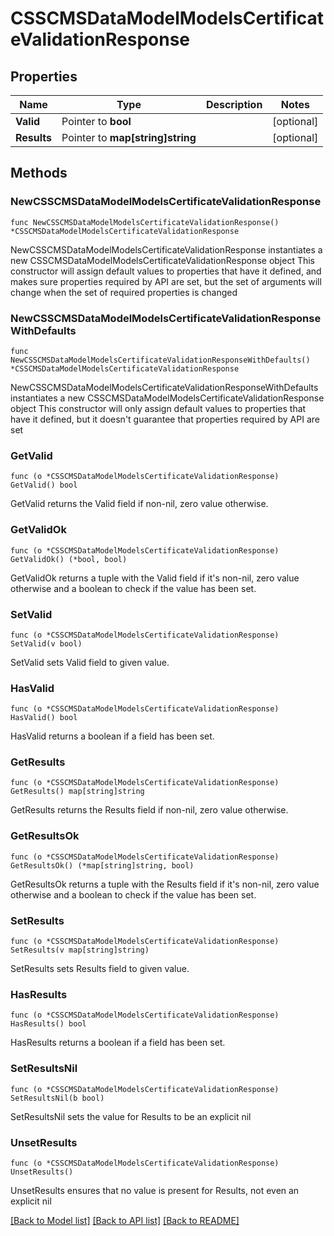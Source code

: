 # CSSCMSDataModelModelsCertificateValidationResponse

## Properties

Name | Type | Description | Notes
------------ | ------------- | ------------- | -------------
**Valid** | Pointer to **bool** |  | [optional] 
**Results** | Pointer to **map[string]string** |  | [optional] 

## Methods

### NewCSSCMSDataModelModelsCertificateValidationResponse

`func NewCSSCMSDataModelModelsCertificateValidationResponse() *CSSCMSDataModelModelsCertificateValidationResponse`

NewCSSCMSDataModelModelsCertificateValidationResponse instantiates a new CSSCMSDataModelModelsCertificateValidationResponse object
This constructor will assign default values to properties that have it defined,
and makes sure properties required by API are set, but the set of arguments
will change when the set of required properties is changed

### NewCSSCMSDataModelModelsCertificateValidationResponseWithDefaults

`func NewCSSCMSDataModelModelsCertificateValidationResponseWithDefaults() *CSSCMSDataModelModelsCertificateValidationResponse`

NewCSSCMSDataModelModelsCertificateValidationResponseWithDefaults instantiates a new CSSCMSDataModelModelsCertificateValidationResponse object
This constructor will only assign default values to properties that have it defined,
but it doesn't guarantee that properties required by API are set

### GetValid

`func (o *CSSCMSDataModelModelsCertificateValidationResponse) GetValid() bool`

GetValid returns the Valid field if non-nil, zero value otherwise.

### GetValidOk

`func (o *CSSCMSDataModelModelsCertificateValidationResponse) GetValidOk() (*bool, bool)`

GetValidOk returns a tuple with the Valid field if it's non-nil, zero value otherwise
and a boolean to check if the value has been set.

### SetValid

`func (o *CSSCMSDataModelModelsCertificateValidationResponse) SetValid(v bool)`

SetValid sets Valid field to given value.

### HasValid

`func (o *CSSCMSDataModelModelsCertificateValidationResponse) HasValid() bool`

HasValid returns a boolean if a field has been set.

### GetResults

`func (o *CSSCMSDataModelModelsCertificateValidationResponse) GetResults() map[string]string`

GetResults returns the Results field if non-nil, zero value otherwise.

### GetResultsOk

`func (o *CSSCMSDataModelModelsCertificateValidationResponse) GetResultsOk() (*map[string]string, bool)`

GetResultsOk returns a tuple with the Results field if it's non-nil, zero value otherwise
and a boolean to check if the value has been set.

### SetResults

`func (o *CSSCMSDataModelModelsCertificateValidationResponse) SetResults(v map[string]string)`

SetResults sets Results field to given value.

### HasResults

`func (o *CSSCMSDataModelModelsCertificateValidationResponse) HasResults() bool`

HasResults returns a boolean if a field has been set.

### SetResultsNil

`func (o *CSSCMSDataModelModelsCertificateValidationResponse) SetResultsNil(b bool)`

 SetResultsNil sets the value for Results to be an explicit nil

### UnsetResults
`func (o *CSSCMSDataModelModelsCertificateValidationResponse) UnsetResults()`

UnsetResults ensures that no value is present for Results, not even an explicit nil

[[Back to Model list]](../README.md#documentation-for-models) [[Back to API list]](../README.md#documentation-for-api-endpoints) [[Back to README]](../README.md)


